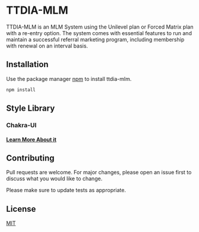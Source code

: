 # TTDIA-MLM

TTDIA-MLM is an MLM System using the Unilevel plan or Forced Matrix plan with a re-entry option. The system comes with essential features to run and maintain a successful referral marketing program, including membership with renewal on an interval basis.

## Installation

Use the package manager [npm](https://npmjs.com) to install ttdia-mlm.

```bash
npm install
```

## Style Library

### Chakra-UI

#### [Learn More About it](https://chakra-ui.com)

## Contributing
Pull requests are welcome. For major changes, please open an issue first to discuss what you would like to change.

Please make sure to update tests as appropriate.

## License
[MIT](https://choosealicense.com/licenses/mit/)